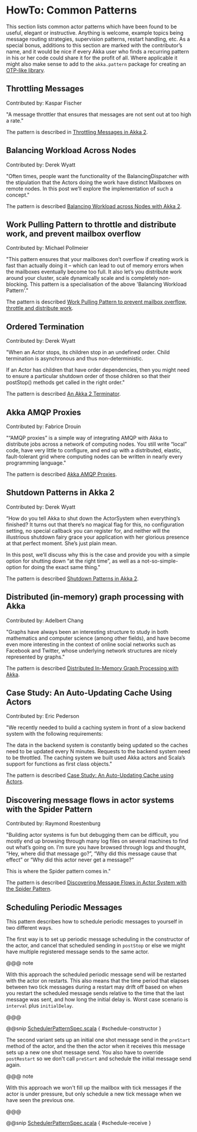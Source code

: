 <a id="howto-scala"></a>
# HowTo: Common Patterns

This section lists common actor patterns which have been found to be useful,
elegant or instructive. Anything is welcome, example topics being message
routing strategies, supervision patterns, restart handling, etc. As a special
bonus, additions to this section are marked with the contributor’s name, and it
would be nice if every Akka user who finds a recurring pattern in his or her
code could share it for the profit of all. Where applicable it might also make
sense to add to the `akka.pattern` package for creating an [OTP-like library](http://www.erlang.org/doc/man_index.html).

## Throttling Messages

Contributed by: Kaspar Fischer

"A message throttler that ensures that messages are not sent out at too high a rate."

The pattern is described in [Throttling Messages in Akka 2](http://letitcrash.com/post/28901663062/throttling-messages-in-akka-2).

## Balancing Workload Across Nodes

Contributed by: Derek Wyatt

"Often times, people want the functionality of the BalancingDispatcher with the
stipulation that the Actors doing the work have distinct Mailboxes on remote 
nodes. In this post we’ll explore the implementation of such a concept."

The pattern is described [Balancing Workload across Nodes with Akka 2](http://letitcrash.com/post/29044669086/balancing-workload-across-nodes-with-akka-2).

## Work Pulling Pattern to throttle and distribute work, and prevent mailbox overflow

Contributed by: Michael Pollmeier

"This pattern ensures that your mailboxes don’t overflow if creating work is fast than 
actually doing it – which can lead to out of memory errors when the mailboxes 
eventually become too full. It also let’s you distribute work around your cluster,
scale dynamically scale and is completely non-blocking. This pattern is a 
specialisation of the above 'Balancing Workload Pattern'."

The pattern is described [Work Pulling Pattern to prevent mailbox overflow, throttle and distribute work](http://www.michaelpollmeier.com/akka-work-pulling-pattern).

## Ordered Termination

Contributed by: Derek Wyatt

"When an Actor stops, its children stop in an undefined order. Child termination is
asynchronous and thus non-deterministic.

If an Actor has children that have order dependencies, then you might need to ensure 
a particular shutdown order of those children so that their postStop() methods get 
called in the right order."

The pattern is described [An Akka 2 Terminator](http://letitcrash.com/post/29773618510/an-akka-2-terminator).

## Akka AMQP Proxies

Contributed by: Fabrice Drouin

"“AMQP proxies” is a simple way of integrating AMQP with Akka to distribute jobs across a network of computing nodes.
You still write “local” code, have very little to configure, and end up with a distributed, elastic,
fault-tolerant grid where computing nodes can be written in nearly every programming language."

The pattern is described [Akka AMQP Proxies](http://letitcrash.com/post/29988753572/akka-amqp-proxies).

## Shutdown Patterns in Akka 2

Contributed by: Derek Wyatt

“How do you tell Akka to shut down the ActorSystem when everything’s finished?
It turns out that there’s no magical flag for this, no configuration setting, no special callback you can register for,
and neither will the illustrious shutdown fairy grace your application with her glorious presence at that perfect moment.
She’s just plain mean.

In this post, we’ll discuss why this is the case and provide you with a simple option for shutting down “at the right time”,
as well as a not-so-simple-option for doing the exact same thing."

The pattern is described [Shutdown Patterns in Akka 2](http://letitcrash.com/post/30165507578/shutdown-patterns-in-akka-2).

## Distributed (in-memory) graph processing with Akka

Contributed by: Adelbert Chang

"Graphs have always been an interesting structure to study in both mathematics and computer science (among other fields),
and have become even more interesting in the context of online social networks such as Facebook and Twitter,
whose underlying network structures are nicely represented by graphs."

The pattern is described [Distributed In-Memory Graph Processing with Akka](http://letitcrash.com/post/30257014291/distributed-in-memory-graph-processing-with-akka).

## Case Study: An Auto-Updating Cache Using Actors

Contributed by: Eric Pederson

"We recently needed to build a caching system in front of a slow backend system with the following requirements:

The data in the backend system is constantly being updated so the caches need to be updated every N minutes.
Requests to the backend system need to be throttled.
The caching system we built used Akka actors and Scala’s support for functions as first class objects."

The pattern is described [Case Study: An Auto-Updating Cache using Actors](http://letitcrash.com/post/30509298968/case-study-an-auto-updating-cache-using-actors).

## Discovering message flows in actor systems with the Spider Pattern

Contributed by: Raymond Roestenburg

"Building actor systems is fun but debugging them can be difficult, you mostly end up browsing through many log files
on several machines to find out what’s going on. I’m sure you have browsed through logs and thought,
“Hey, where did that message go?”, “Why did this message cause that effect” or “Why did this actor never get a message?”

This is where the Spider pattern comes in."

The pattern is described [Discovering Message Flows in Actor System with the Spider Pattern](http://letitcrash.com/post/30585282971/discovering-message-flows-in-actor-systems-with-the).

## Scheduling Periodic Messages

This pattern describes how to schedule periodic messages to yourself in two different
ways.

The first way is to set up periodic message scheduling in the constructor of the actor,
and cancel that scheduled sending in `postStop` or else we might have multiple registered
message sends to the same actor.

@@@ note

With this approach the scheduled periodic message send will be restarted with the actor on restarts.
This also means that the time period that elapses between two tick messages during a restart may drift
off based on when you restart the scheduled message sends relative to the time that the last message was
sent, and how long the initial delay is. Worst case scenario is `interval` plus `initialDelay`.

@@@

@@snip [SchedulerPatternSpec.scala](code/docs/pattern/SchedulerPatternSpec.scala) { #schedule-constructor }

The second variant sets up an initial one shot message send in the `preStart` method
of the actor, and the then the actor when it receives this message sets up a new one shot
message send. You also have to override `postRestart` so we don't call `preStart`
and schedule the initial message send again.

@@@ note

With this approach we won't fill up the mailbox with tick messages if the actor is
under pressure, but only schedule a new tick message when we have seen the previous one.

@@@

@@snip [SchedulerPatternSpec.scala](code/docs/pattern/SchedulerPatternSpec.scala) { #schedule-receive }